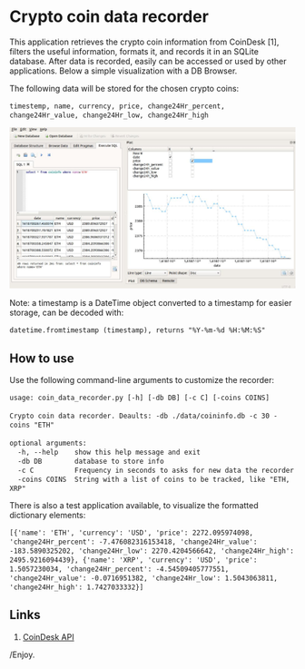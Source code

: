 # Crypto coin data recorder

This application retrieves the crypto coin information from CoinDesk [1], filters the useful information, formats it, and records it in an SQLite database. After data is recorded, easily can be accessed or used by other applications. Below a simple visualization with a DB Browser.

The following data will be stored for the chosen crypto coins:
```
timestemp, name, currency, price, change24Hr_percent, change24Hr_value, change24Hr_low, change24Hr_high
```
<p align="center"> 
  <img src="./info/coin_db2.jpg" alt="" width="640"></a>
</p>

Note: a timestamp is a DateTime object converted to a timestamp for easier storage, can be decoded with:

```
datetime.fromtimestamp (timestamp), returns "%Y-%m-%d %H:%M:%S"
```

## How to use

Use the following command-line arguments to customize the recorder:
```
usage: coin_data_recorder.py [-h] [-db DB] [-c C] [-coins COINS]

Crypto coin data recorder. Deaults: -db ./data/coininfo.db -c 30 -coins "ETH"

optional arguments:
  -h, --help    show this help message and exit
  -db DB        database to store info
  -c C          Frequency in seconds to asks for new data the recorder
  -coins COINS  String with a list of coins to be tracked, like "ETH, XRP"

```
There is also a test application available, to visualize the formatted dictionary elements:
```
[{'name': 'ETH', 'currency': 'USD', 'price': 2272.095974098, 'change24Hr_percent': -7.476082316153418, 'change24Hr_value': -183.5890325202, 'change24Hr_low': 2270.4204566642, 'change24Hr_high': 2495.9216094439}, {'name': 'XRP', 'currency': 'USD', 'price': 1.5057230034, 'change24Hr_percent': -4.54509405777551, 'change24Hr_value': -0.0716951382, 'change24Hr_low': 1.5043063811, 'change24Hr_high': 1.7427033332}]
```


## Links
1. [CoinDesk API](https://www.coindesk.com/coindesk-api)

/Enjoy.
